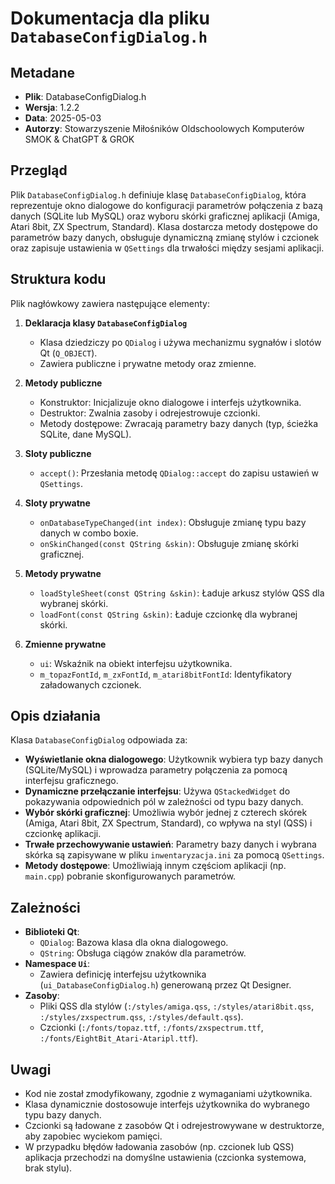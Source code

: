 # Dokumentacja dla pliku `DatabaseConfigDialog.h`

## Metadane
- **Plik**: DatabaseConfigDialog.h
- **Wersja**: 1.2.2
- **Data**: 2025-05-03
- **Autorzy**: Stowarzyszenie Miłośników Oldschoolowych Komputerów SMOK & ChatGPT & GROK

## Przegląd
Plik `DatabaseConfigDialog.h` definiuje klasę `DatabaseConfigDialog`, która reprezentuje okno dialogowe do konfiguracji parametrów połączenia z bazą danych (SQLite lub MySQL) oraz wyboru skórki graficznej aplikacji (Amiga, Atari 8bit, ZX Spectrum, Standard). Klasa dostarcza metody dostępowe do parametrów bazy danych, obsługuje dynamiczną zmianę stylów i czcionek oraz zapisuje ustawienia w `QSettings` dla trwałości między sesjami aplikacji.

## Struktura kodu
Plik nagłówkowy zawiera następujące elementy:

1. **Deklaracja klasy `DatabaseConfigDialog`**  
   - Klasa dziedziczy po `QDialog` i używa mechanizmu sygnałów i slotów Qt (`Q_OBJECT`).
   - Zawiera publiczne i prywatne metody oraz zmienne.

2. **Metody publiczne**  
   - Konstruktor: Inicjalizuje okno dialogowe i interfejs użytkownika.
   - Destruktor: Zwalnia zasoby i odrejestrowuje czcionki.
   - Metody dostępowe: Zwracają parametry bazy danych (typ, ścieżka SQLite, dane MySQL).

3. **Sloty publiczne**  
   - `accept()`: Przesłania metodę `QDialog::accept` do zapisu ustawień w `QSettings`.

4. **Sloty prywatne**  
   - `onDatabaseTypeChanged(int index)`: Obsługuje zmianę typu bazy danych w combo boxie.
   - `onSkinChanged(const QString &skin)`: Obsługuje zmianę skórki graficznej.

5. **Metody prywatne**  
   - `loadStyleSheet(const QString &skin)`: Ładuje arkusz stylów QSS dla wybranej skórki.
   - `loadFont(const QString &skin)`: Ładuje czcionkę dla wybranej skórki.

6. **Zmienne prywatne**  
   - `ui`: Wskaźnik na obiekt interfejsu użytkownika.
   - `m_topazFontId`, `m_zxFontId`, `m_atari8bitFontId`: Identyfikatory załadowanych czcionek.

## Opis działania
Klasa `DatabaseConfigDialog` odpowiada za:
- **Wyświetlanie okna dialogowego**: Użytkownik wybiera typ bazy danych (SQLite/MySQL) i wprowadza parametry połączenia za pomocą interfejsu graficznego.
- **Dynamiczne przełączanie interfejsu**: Używa `QStackedWidget` do pokazywania odpowiednich pól w zależności od typu bazy danych.
- **Wybór skórki graficznej**: Umożliwia wybór jednej z czterech skórek (Amiga, Atari 8bit, ZX Spectrum, Standard), co wpływa na styl (QSS) i czcionkę aplikacji.
- **Trwałe przechowywanie ustawień**: Parametry bazy danych i wybrana skórka są zapisywane w pliku `inwentaryzacja.ini` za pomocą `QSettings`.
- **Metody dostępowe**: Umożliwiają innym częściom aplikacji (np. `main.cpp`) pobranie skonfigurowanych parametrów.

## Zależności
- **Biblioteki Qt**:
  - `QDialog`: Bazowa klasa dla okna dialogowego.
  - `QString`: Obsługa ciągów znaków dla parametrów.
- **Namespace `Ui`**:
  - Zawiera definicję interfejsu użytkownika (`ui_DatabaseConfigDialog.h`) generowaną przez Qt Designer.
- **Zasoby**:
  - Pliki QSS dla stylów (`:/styles/amiga.qss`, `:/styles/atari8bit.qss`, `:/styles/zxspectrum.qss`, `:/styles/default.qss`).
  - Czcionki (`:/fonts/topaz.ttf`, `:/fonts/zxspectrum.ttf`, `:/fonts/EightBit_Atari-Ataripl.ttf`).

## Uwagi
- Kod nie został zmodyfikowany, zgodnie z wymaganiami użytkownika.
- Klasa dynamicznie dostosowuje interfejs użytkownika do wybranego typu bazy danych.
- Czcionki są ładowane z zasobów Qt i odrejestrowywane w destruktorze, aby zapobiec wyciekom pamięci.
- W przypadku błędów ładowania zasobów (np. czcionek lub QSS) aplikacja przechodzi na domyślne ustawienia (czcionka systemowa, brak stylu).